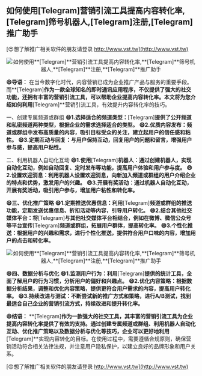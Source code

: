 ## **如何使用**[Telegram]**营销引流工具提高内容转化率,**[Telegram]**筛号机器人,**[Telegram]**注册,**[Telegram]**推广助手**

[😍想了解推广相关软件的朋友请登录 http://www.vst.tw](http://www.vst.tw)

 <center><img src="https://vst.tw/MP4/tuiguang/png/5.png" alt="如何使用**[Telegram]**营销引流工具提高内容转化率,**[Telegram]**筛号机器人,**[Telegram]**注册,**[Telegram]**推广助手"></center>

**😄导语：**
在当今数字化时代，内容营销已成为企业推广产品与服务的重要手段。而**[Telegram]**作为一款全球知名的即时通讯应用程序，不仅提供了强大的社交功能，还拥有丰富的营销引流工具，可以帮助企业提高内容转化率。本文将为您介绍如何利用**[Telegram]**营销引流工具，有效提升内容转化率的技巧。

一、创建专属频道或群组
**😄1.选择适合的频道类型：**[Telegram]**提供了公开频道和私密频道两种类型，根据企业的需求选择适合的类型。**
**😄2.优质内容发布：频道或群组中发布高质量的内容，吸引目标受众的关注，建立起用户的信任感和粘性。**
**😄3.定期互动与回复：与用户保持互动，回复用户的问题和留言，增强用户参与感，提高用户粘性。**

二、利用机器人自动化互动
**😄1.使用**[Telegram]**机器人：通过创建机器人，实现自动化互动，例如自动回复、定时发布等功能，提高用户体验和用户参与度。**
**😄2.设置欢迎消息：利用机器人设置欢迎消息，向新加入频道或群组的用户介绍企业的特点和优势，激发用户的兴趣。**
**😄3.开展有奖活动：通过机器人自动化互动，开展有奖活动，吸引用户参与，增加用户粘性和转化率。**

**😄三、优化推广策略**
**😄1.定期推送优惠信息：利用**[Telegram]**频道或群组的推送功能，定期发送优惠信息、折扣活动等内容，引导用户转化。**
**😄2.结合其他社交媒体平台：将**[Telegram]**与其他社交媒体平台相结合，例如在微博、微信公众号等平台宣传**[Telegram]**频道或群组，拓展用户群体，提高转化率。**
**😄3.个性化推送：根据用户的兴趣和需求，进行个性化推送，提供符合用户口味的内容，增加用户的点击和转化率。**

 <center><img src="https://vst.tw/MP4/tuiguang/png/7.png" alt="如何使用**[Telegram]**营销引流工具提高内容转化率,**[Telegram]**筛号机器人,**[Telegram]**注册,**[Telegram]**推广助手"></center>

**😄四、数据分析与优化**
**😄1.监测用户行为：利用**[Telegram]**提供的统计工具，全面了解用户的行为习惯，分析用户的偏好和兴趣点。**
**😄2.优化内容策略：根据数据分析结果，调整和优化内容策略，提供更符合用户需求的内容，提高用户转化率。**
**😄3.持续改进与测试：不断尝试新的推广方式和策略，进行A/B测试，找到最适合自己企业的营销引流方式，持续改进和提升转化率。**

**😄结语：**
**[Telegram]**作为一款强大的社交工具，其丰富的营销引流工具为企业提高内容转化率提供了有效的支持。通过创建专属频道或群组、利用机器人自动化互动、优化推广策略以及数据分析与优化等技巧，企业可以更好地利用**[Telegram]**实现内容转化的目标。在使用过程中，需要遵循合规原则，确保营销活动符合相关法律法规，并注意用户隐私保护，以建立良好的品牌形象和用户关系。

[😍想了解推广相关软件的朋友请登录 http://www.vst.tw](http://www.vst.tw)



